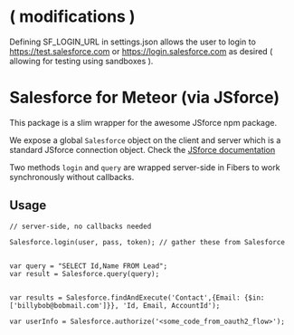 
# ( modifications )
Defining SF_LOGIN_URL in settings.json allows the user to login to https://test.salesforce.com or https://login.salesforce.com as desired ( allowing for testing using sandboxes ).

# Salesforce for Meteor (via JSforce)

This package is a slim wrapper for the awesome JSforce npm package.

We expose a global `Salesforce` object on the client and server which is a standard JSforce connection object.
Check the [JSforce documentation](https://jsforce.github.io/document/#query)

Two methods `login` and `query` are wrapped server-side in Fibers to work synchronously without callbacks.


## Usage
    // server-side, no callbacks needed

    Salesforce.login(user, pass, token); // gather these from Salesforce


    var query = "SELECT Id,Name FROM Lead";
    var result = Salesforce.query(query);


    var results = Salesforce.findAndExecute('Contact',{Email: {$in: ['billybob@bobmail.com']}}, 'Id, Email, AccountId');

    var userInfo = Salesforce.authorize('<some_code_from_oauth2_flow>');
